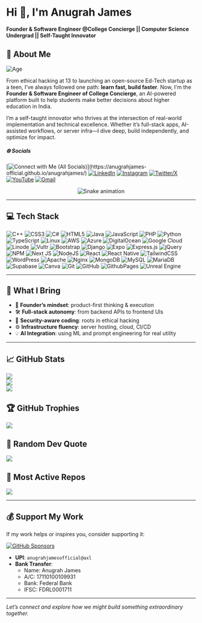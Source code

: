 # Hi 👋, I'm Anugrah James
**Founder & Software Engineer @College Concierge || Computer Science Undergrad || Self-Taught Innovator**

## 🚀 About Me
![Age](https://img.shields.io/badge/Age-18-brightgreen)

From ethical hacking at 13 to launching an open-source Ed-Tech startup as a teen, I’ve always followed one path: **learn fast, build faster**. Now, I'm the **Founder & Software Engineer of College Concierge**, an AI-powered platform built to help students make better decisions about higher education in India.

I’m a self-taught innovator who thrives at the intersection of real-world implementation and technical excellence. Whether it’s full-stack apps, AI-assisted workflows, or server infra—I dive deep, build independently, and optimize for impact.

##### 🌐 Socials

[![Connect with Me (All Socials)](https://img.shields.io/badge/Connect_with_Me_(Self_built_LinkHub)-ffffff?style=flat)](https://anugrahjames-official.github.io/anugrahjames/)
[![LinkedIn](https://img.shields.io/badge/LinkedIn-%230077B5.svg?logo=linkedin&logoColor=white)](https://linkedin.com/in/anugrah-james) [![Instagram](https://img.shields.io/badge/Instagram-%23E4405F.svg?logo=Instagram&logoColor=white)](https://instagram.com/anugrahjames_official) [![Twitter/X](https://img.shields.io/badge/X-black.svg?logo=X&logoColor=white)](https://x.com/AnugrahJames_AJ) [![YouTube](https://img.shields.io/badge/YouTube-%23FF0000.svg?logo=YouTube&logoColor=white)](https://youtube.com/@anugrahjames_official) [![Gmail](https://img.shields.io/badge/Email-D14836?logo=gmail&logoColor=white)](mailto:anugrahjames2006@gmail.com)

<!-- Snake Game Repo View -->

<div align="center">
  <img src="https://profile-readme-generator.com/assets/snake.svg" alt="Snake animation" />
</div>

---

## 💻 Tech Stack

![C++](https://img.shields.io/badge/c++-%2300599C.svg?style=for-the-badge&logo=c%2B%2B&logoColor=white) ![CSS3](https://img.shields.io/badge/css3-%231572B6.svg?style=for-the-badge&logo=css3&logoColor=white) ![C#](https://img.shields.io/badge/c%23-%23239120.svg?style=for-the-badge&logo=csharp&logoColor=white) ![HTML5](https://img.shields.io/badge/html5-%23E34F26.svg?style=for-the-badge&logo=html5&logoColor=white) ![Java](https://img.shields.io/badge/java-%23ED8B00.svg?style=for-the-badge&logo=openjdk&logoColor=white) ![JavaScript](https://img.shields.io/badge/javascript-%23323330.svg?style=for-the-badge&logo=javascript&logoColor=%23F7DF1E) ![PHP](https://img.shields.io/badge/php-%23777BB4.svg?style=for-the-badge&logo=php&logoColor=white) ![Python](https://img.shields.io/badge/python-3670A0?style=for-the-badge&logo=python&logoColor=ffdd54) ![TypeScript](https://img.shields.io/badge/typescript-%23007ACC.svg?style=for-the-badge&logo=typescript&logoColor=white) ![Linux](https://img.shields.io/badge/Linux-FCC624?style=for-the-badge&logo=linux&logoColor=black) ![AWS](https://img.shields.io/badge/AWS-%23FF9900.svg?style=for-the-badge&logo=amazon-aws&logoColor=white) ![Azure](https://img.shields.io/badge/azure-%230072C6.svg?style=for-the-badge&logo=microsoftazure&logoColor=white) ![DigitalOcean](https://img.shields.io/badge/DigitalOcean-%230167ff.svg?style=for-the-badge&logo=digitalOcean&logoColor=white) ![Google Cloud](https://img.shields.io/badge/GoogleCloud-%234285F4.svg?style=for-the-badge&logo=google-cloud&logoColor=white) ![Linode](https://img.shields.io/badge/linode-00A95C?style=for-the-badge&logo=linode&logoColor=white) ![Vultr](https://img.shields.io/badge/Vultr-007BFC.svg?style=for-the-badge&logo=vultr) ![Bootstrap](https://img.shields.io/badge/bootstrap-%238511FA.svg?style=for-the-badge&logo=bootstrap&logoColor=white) ![Django](https://img.shields.io/badge/django-%23092E20.svg?style=for-the-badge&logo=django&logoColor=white) ![Expo](https://img.shields.io/badge/expo-1C1E24?style=for-the-badge&logo=expo&logoColor=#D04A37) ![Express.js](https://img.shields.io/badge/express.js-%23404d59.svg?style=for-the-badge&logo=express&logoColor=%2361DAFB) ![jQuery](https://img.shields.io/badge/jquery-%230769AD.svg?style=for-the-badge&logo=jquery&logoColor=white) ![NPM](https://img.shields.io/badge/NPM-%23CB3837.svg?style=for-the-badge&logo=npm&logoColor=white) ![Next JS](https://img.shields.io/badge/Next-black?style=for-the-badge&logo=next.js&logoColor=white) ![NodeJS](https://img.shields.io/badge/node.js-6DA55F?style=for-the-badge&logo=node.js&logoColor=white) ![React](https://img.shields.io/badge/react-%2320232a.svg?style=for-the-badge&logo=react&logoColor=%2361DAFB) ![React Native](https://img.shields.io/badge/react_native-%2320232a.svg?style=for-the-badge&logo=react&logoColor=%2361DAFB) ![TailwindCSS](https://img.shields.io/badge/tailwindcss-%2338B2AC.svg?style=for-the-badge&logo=tailwind-css&logoColor=white) ![WordPress](https://img.shields.io/badge/WordPress-%23117AC9.svg?style=for-the-badge&logo=WordPress&logoColor=white) ![Apache](https://img.shields.io/badge/apache-%23D42029.svg?style=for-the-badge&logo=apache&logoColor=white) ![Nginx](https://img.shields.io/badge/nginx-%23009639.svg?style=for-the-badge&logo=nginx&logoColor=white) ![MongoDB](https://img.shields.io/badge/MongoDB-%234ea94b.svg?style=for-the-badge&logo=mongodb&logoColor=white) ![MySQL](https://img.shields.io/badge/mysql-4479A1.svg?style=for-the-badge&logo=mysql&logoColor=white) ![MariaDB](https://img.shields.io/badge/MariaDB-003545?style=for-the-badge&logo=mariadb&logoColor=white) ![Supabase](https://img.shields.io/badge/Supabase-3ECF8E?style=for-the-badge&logo=supabase&logoColor=white) ![Canva](https://img.shields.io/badge/Canva-%2300C4CC.svg?style=for-the-badge&logo=Canva&logoColor=white) ![Git](https://img.shields.io/badge/git-%23F05033.svg?style=for-the-badge&logo=git&logoColor=white) ![GitHub](https://img.shields.io/badge/github-%23121011.svg?style=for-the-badge&logo=github&logoColor=white)
![GithubPages](https://img.shields.io/badge/github%20pages-121013?style=for-the-badge&logo=github&logoColor=white)
![Unreal Engine](https://img.shields.io/badge/unrealengine-%23313131.svg?style=for-the-badge&logo=unrealengine&logoColor=white)

---

## 🔧 What I Bring

- 🧠 **Founder’s mindset**: product-first thinking & execution
- 🛠️ **Full-stack autonomy**: from backend APIs to frontend UIs
- 🔐 **Security-aware coding**: roots in ethical hacking
- ⚙️ **Infrastructure fluency**: server hosting, cloud, CI/CD
- 💡 **AI Integration**: using ML and prompt engineering for real utility

---

## 📈 GitHub Stats

![](https://github-readme-stats.vercel.app/api?username=anugrahjames-official&theme=dark&hide_border=false&include_all_commits=true&count_private=true)  
![](https://nirzak-streak-stats.vercel.app/?user=anugrahjames-official&theme=dark&hide_border=false)  
![](https://github-readme-stats.vercel.app/api/top-langs/?username=anugrahjames-official&theme=dark&hide_border=false&layout=compact)

## 🏆 GitHub Trophies
![](https://github-profile-trophy.vercel.app/?username=anugrahjames-official&theme=radical&no-frame=false&no-bg=true&margin-w=4)

## 🧠 Random Dev Quote
![](https://quotes-github-readme.vercel.app/api?type=horizontal&theme=radical)

## 📌 Most Active Repos
![](https://github-contributor-stats.vercel.app/api?username=anugrahjames-official&limit=5&theme=dark&combine_all_yearly_contributions=true)

---

## 💰 Support My Work

If my work helps or inspires you, consider supporting it:

[![GitHub Sponsors](https://img.shields.io/badge/GitHub%20Sponsors-121011?style=for-the-badge&logo=github&logoColor=white)](https://github.com/sponsors/anugrahjames-official)

- **UPI**: `anugrahjamesofficial@axl`
- **Bank Transfer**:
  - Name: Anugrah James
  - A/C: 17110100109931
  - Bank: Federal Bank
  - IFSC: FDRL0001711

---

_Let’s connect and explore how we might build something extraordinary together._
